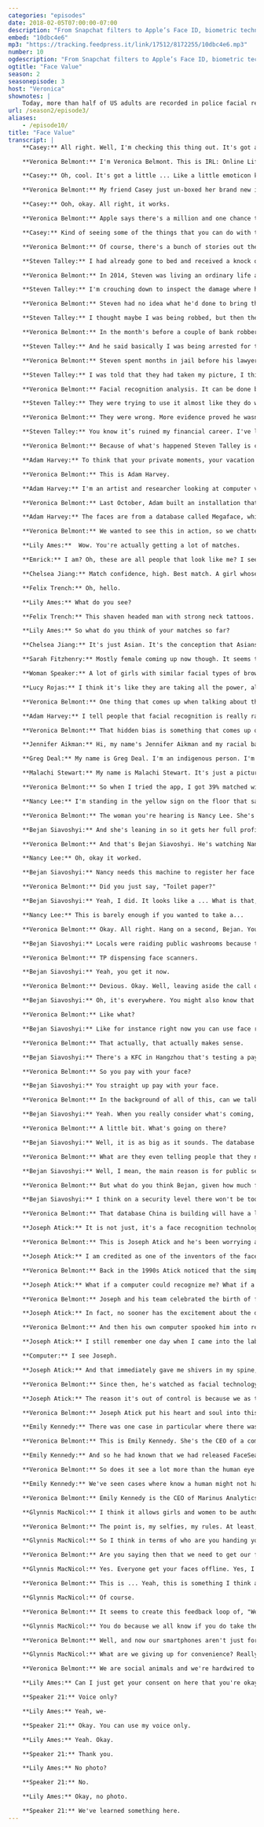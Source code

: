 ```yaml
---
categories: "episodes"
date: 2018-02-05T07:00:00-07:00
description: "From Snapchat filters to Apple’s Face ID, biometric technology plays a growing role in our everyday lives. What do we actually give up when we upload our face to these apps? Steven Talley shares his experience as a victim of mistaken identity. Joseph Atick, a forefather of facial recognition technology, reckons with its future. We head to to China, where biometric data is part of buying toilet paper. And artist Adam Harvey investigates how racial bias seeps into big data sets."
embed: "10dbc4e6"
mp3: "https://tracking.feedpress.it/link/17512/8172255/10dbc4e6.mp3"
number: 10
ogdescription: "From Snapchat filters to Apple’s Face ID, biometric technology plays a growing role in our everyday lives. What do we actually give up when we upload our face to these apps?"
ogtitle: "Face Value"
season: 2
seasonepisode: 3
host: "Veronica"
shownotes: |
    Today, more than half of US adults are recorded in police facial recognition databases. For more on the far-reaching impact of facial recognition tech, [check out our blog](https://blog.mozilla.org/internetcitizen/2018/02/05/irl-face-the-future).
url: /season2/episode3/
aliases:
    - /episode10/
title: "Face Value"
transcript: |
    **Casey:** All right. Well, I'm checking this thing out. It's got a lot of plastic around it, but it's got one of those sweet little tabs to pull. Opening the box, it's got a picture of the phone in the nice new background. Turning it on now.

    **Veronica Belmont:** I'm Veronica Belmont. This is IRL: Online Life is Real Life, an original podcast from Mozilla.

    **Casey:** Oh, cool. It's got a little ... Like a little emoticon kind of looking around a circle as it fills up and it just says, "How to set up face ID. First, position your face in the camera frame. Then move your head in a circle to show all the angles of your face."

    **Veronica Belmont:** My friend Casey just un-boxed her brand new iPhone 10. It's the model that has facial recognition technology built in. Your face is now your password.

    **Casey:** Ooh, okay. All right, it works.

    **Veronica Belmont:** Apple says there's a million and one chance that someone else's face could unlock your phone. Great odds if you value security and privacy.

    **Casey:** Kind of seeing some of the things that you can do with the facial recognition have kind of brought me over to like ... I think that a lot of times, to be honest, I favor really cool technology over kind of being worried about privacy and that kind of stuff. If I'm not looking at the phone, it won't unlock, but that doesn't mean it can't be misused in the future, right?

    **Veronica Belmont:** Of course, there's a bunch of stories out there now of hackers fooling the software with complicated 3D printed masks, or of kids unlocking their parent's phones because they look alike. It's a bit like real life. I'm sure you've been mistaken for a different person once or twice. It's definitely happened to me before. Imagine this happening to you.

    **Steven Talley:** I had already gone to bed and received a knock on the door. We had a screen door there, so I could see an individual sitting on the other side, and he basically had mentioned that he had hit my vehicle, which was parked outside of the house.

    **Veronica Belmont:** In 2014, Steven was living an ordinary life as a financial broker in Denver. After answering the door, he followed the man outside.

    **Steven Talley:** I'm crouching down to inspect the damage where he's showing me he hit me, and I see these two cylindrical objects, which were flash bangs, and it was like a boom, boom, boom, boom, boom, boom, boom. Something like that. And I can kind of see, again, this gang of people. They looked like a bunch of Army men. They had big guns. I could see that. Obviously, I was scared to death.

    **Veronica Belmont:** Steven had no idea what he'd done to bring this on. He couldn't know that all of this was happening because he looked like someone else.

    **Steven Talley:** I thought maybe I was being robbed, but then they proceeded to basically beat me. On my lower back, my legs, my rib cage. There was a gentleman wearing the ubiquitous FBI windbreaker jacket we all see on TV.

    **Veronica Belmont:** In the month's before a couple of bank robberies had taken place in Denver. There was a video clip from a security camera and it played on the local news. Three people who thought it could be him phoned in a tip. His ex-wife told a detective the photographs he showed her looked like her ex-husband, so the cops came for him.

    **Steven Talley:** And he said basically I was being arrested for two armed bank robberies and assaulting a police officer.

    **Veronica Belmont:** Steven spent months in jail before his lawyer proved it wasn't him. Proved he was at work when the robberies took place. They let him go. A year goes by and then he's arrested again. This time, the cops were sure it was him.

    **Steven Talley:** I was told that they had taken my picture, I think it was my mugshot, and they compared it with either the stills or the video from the second bank robbery, and it was reviewed by experts in the FBI division that works with facial recognition analysis, and the agent came up with a match. Facial recognition analysis.

    **Veronica Belmont:** Facial recognition analysis. It can be done by people, as it was in this case at the FBI. It can be done with video cameras and computer software. Both can get it wrong. Yet, it's really easy to convince yourself that what you're looking at is who you're looking for.

    **Steven Talley:** They were trying to use it almost like they do with fingerprints, saying that you know the fingerprints don't lie, and that was their attitude.

    **Veronica Belmont:** They were wrong. More evidence proved he wasn't the suspect. Again, he was a free man, but the damage was done. You can't keep a job in the finance industry when you've been accused of robbing a bank.

    **Steven Talley:** You know it’s ruined my financial career. I've lost my security licenses and I've lost touch with my two kids that I haven't seen in almost three years now because of this issue of this incidence.

    **Veronica Belmont:** Because of what's happened Steven Talley is currently homeless. He's suing for $10 million. In Steven's case, the FBI relied on a specialized forensic team trained to examine facial images for patterns, but more than ever, we're turning to computers to do the heavy lifting. When we hand over that kind of data to technology, we're trusting the powers that be with terabytes of metadata that we've built up over the years. As these incredible new tools begin to influence both our offline and online lives, is your face still yours? Where does your identity end and someone else's intentions begin? Just like my pal, Casey, and her new iPhone, we can unlock our smartphones just by looking at them now. We use our faces online to turn ourselves into flower crowned anime characters, or talking poop emojis. Ever take a moment to think about how this kind of technology even gets built? You have to train the machine to learn what a face is. One way researchers do this is by scraping the internet for copyright-free face pics, like Flickr, for example. Or purchasing massive databases that have done this work already. That means if your face is on the web, it could be in one of these databases.

    **Adam Harvey:** To think that your private moments, your vacation photos, your graduation photos, are being used to help a security company train facial recognition, I think people should be aware of that.

    **Veronica Belmont:** This is Adam Harvey.

    **Adam Harvey:** I'm an artist and researcher looking at computer vision and the implications of facial recognition technology. Who's using my face and what are they doing with it? Is the question that nobody really has an answer to.

    **Veronica Belmont:** Last October, Adam built an installation that invited people to think about that question. It was part of an exhibition called The Glass Room. It was held in London and that's where we caught up with him. Here's how his project works. You stand in front of a camera and a monitor. Your face is scanned and then that scan is quickly compared to a database.

    **Adam Harvey:** The faces are from a database called Megaface, which is the largest publicly available facial recognition training base. It contains 672,000 identities and 4.7 million photos.

    **Veronica Belmont:** We wanted to see this in action, so we chatted up a few people as they gave it a spin.

    **Lily Ames:**  Wow. You're actually getting a lot of matches.

    **Emrick:** I am? Oh, these are all people that look like me? I see us putting some ethnicity into it and pulling up people maybe that think my cultural background might be. A guy who's of Islamic faith and I'm not Islamic. I looked like that when I was young.

    **Chelsea Jiang:** Match confidence, high. Best match. A girl whose eye's smaller than mine, nose as wide as mine, and mouth bigger than mine.

    **Felix Trench:** Oh, hello.

    **Lily Ames:** What do you see?

    **Felix Trench:** This shaven headed man with strong neck tattoos. I have no, no tattoos.

    **Lily Ames:** So what do you think of your matches so far?

    **Chelsea Jiang:** It's just Asian. It's the conception that Asians all look the same.

    **Sarah Fitzhenry:** Mostly female coming up now though. It seems to have figured out that I'm not a male. It's definitely unnervingly intelligent in terms of what it can pick up like it knows my race, basically, with no other cues apart from my face.

    **Woman Speaker:** A lot of girls with similar facial types of brown hair, brown eyes, big smiles. I got a beauty queen in there, so that's a victory.

    **Lucy Rojas:** I think it's like they are taking all the power, all the information and we aren't ... We don't know what happened with it, and it's really scary. I feel we don't have control of anything.

    **Veronica Belmont:** One thing that comes up when talking about this tech, is whether or not these systems have biases built into their algorithms. You heard some of that from the people interacting with Adam's project. The guy compared to images of, as he puts it, "Islamic-looking men." Or the women pointing out the, "All Asians look the same," stereotype.

    **Adam Harvey:** I tell people that facial recognition is really racial recognition, plus some additional metadata.

    **Veronica Belmont:** That hidden bias is something that comes up often. Have you tried Google's Arts and Culture app? It has a feature where it matches your face with portraits hanging in museums around the world. Google says it created this to encourage people to interact with art more regularly. Legit intentions and yeah, it's pretty fun too.

    **Jennifer Aikman:** Hi, my name's Jennifer Aikman and my racial background is Caucasian. Well, I downloaded the app, and I wasted a lot of time trying to adjust my face, and adjust the lighting, and to function without filters for once in my life. The portrait is of Democritus, which is this ancient Greek philosopher, but he's got this terrible expression. It looks like he's just fed on human flesh or something. It's very, very weird. The reason I matched with this guy, other than going into a spiral of low self-esteem, is I'm pale. I have dark hair. He's got arched eyebrows and so do I. I don't know, maybe I'm just really diluted, but maybe I do kind of look like this, because my daughter was like, "You guys look so much alike," so it was hurtful.

    **Greg Deal:** My name is Greg Deal. I'm an indigenous person. I'm a member of the Pyramid Lake Paiute Tribes in Nevada. The main match I got was Head of a Man by Vincent Van Gogh. My face I think is fatter than the image itself. His hair's short. His ears actually kind of stick out a bit as well, so that's also not like my face.

    **Malachi Stewart:** My name is Malachi Stewart. It's just a picture of an African-American woman with a hat on her head and a hoop earring. It looked nothing like me. My skin tones are really, really different, and facial features are really different. The only thing that was similar about us was that we were Black, and it kind of looked like a slave picture.

    **Veronica Belmont:** So when I tried the app, I got 39% matched with a-a work of art that looks very much like Beatrice Arthur from the Golden Girls. Amazing person, fantastic comedian. I'm 35, though, so I have to say that stung, that stung a little bit. As fun as it is to match your selfie to a painting, some of us are wondering if it's just a sneaky way for Google to capture our faces and use them to train their face detecting machines, well when you use the app it actually tells you this isn't the case Google says the data won’t be used for anything other than to match you to artwork  and that the app stores your selfie only for the time it takes to make that match, good to know, but then again does it matter if our photos and faces already exists on other google platforms? To quote a tweet from actor Alyssa Milano “anyone suspicious of just surrendering your facial recognition to google?” or are we confident that they already have that at this point.      Racial biases and software hiccups aside, this technology is being deployed around the world. In China, it's showing up in the strangest places and headed towards a future you might find alarming.

    **Nancy Lee:** I'm standing in the yellow sign on the floor that says, "Stand right here," and that green square is recognizing my face.

    **Veronica Belmont:** The woman you're hearing is Nancy Lee. She's in Beijing and she's standing in front of a facial recognition terminal.

    **Bejan Siavoshyi:** And she's leaning in so it gets her full profile.

    **Veronica Belmont:** And that's Bejan Siavoshyi. He's watching Nancy's face get scanned by the machine.

    **Nancy Lee:** Oh, okay it worked.

    **Bejan Siavoshyi:** Nancy needs this machine to register her face so that she can get some toilet paper.

    **Veronica Belmont:** Did you just say, "Toilet paper?"

    **Bejan Siavoshyi:** Yeah, I did. It looks like a ... What is that, like arm's length? What would you say that is about?

    **Nancy Lee:** This is barely enough if you wanted to take a...

    **Veronica Belmont:** Okay. All right. Hang on a second, Bejan. You did say this was going to be weird, but scanning your face for toilet paper? Why is this a thing?

    **Bejan Siavoshyi:** Locals were raiding public washrooms because they were stocked with free toilet paper, so to deter thefts ...

    **Veronica Belmont:** TP dispensing face scanners.

    **Bejan Siavoshyi:** Yeah, you get it now.

    **Veronica Belmont:** Devious. Okay. Well, leaving aside the call of nature nightmares this can pose, if Chinese citizens are used to using facial recognition for something like that, then by this point the technology must be becoming widespread?

    **Bejan Siavoshyi:** Oh, it's everywhere. You might also know that in China there's something like 690 million smartphone users and more and more facial technology is being baked into the process.

    **Veronica Belmont:** Like what?

    **Bejan Siavoshyi:** Like for instance right now you can use face recognition to make sure that the cab you hailed is a registered driver with the app you hailed it through.

    **Veronica Belmont:** That actually, that actually makes sense.

    **Bejan Siavoshyi:** There's a KFC in Hangzhou that's testing a payment system where you smile into a camera and out pops your meal.

    **Veronica Belmont:** So you pay with your face?

    **Bejan Siavoshyi:** You straight up pay with your face.

    **Veronica Belmont:** In the background of all of this, can we talk about these much bigger and more serious conversations about the government using this technology? I mean, it's not just all taxi drivers and fast-food.

    **Bejan Siavoshyi:** Yeah. When you really consider what's coming, it's nothing. I mean, you might have heard about the massive face ID database that China's building.

    **Veronica Belmont:** A little bit. What's going on there?

    **Bejan Siavoshyi:** Well, it is as big as it sounds. The database will contain the faces of every single Chinese citizen. That is 1.3 billion of them. I mean, they're planning a system that can match a person's face to his or her photo ID within three seconds and with 90% accuracy, and they want this all in place by the year 2020.

    **Veronica Belmont:** What are they even telling people that they need this for?

    **Bejan Siavoshyi:** Well, I mean, the main reason is for public security and there's definitely a case for that, but the flip side of that is people are worried that the system could be used to stamp out what the government considers dissent.

    **Veronica Belmont:** But what do you think Bejan, given how much facial recognition technology seems to be everywhere there, do you think that people are more willing to accept this kind of surveillance than perhaps somewhere else?

    **Bejan Siavoshyi:** I think on a security level there won't be too much pushback, but if this system starts to really impede privacy, then I do think that people will take issue in some way.

    **Veronica Belmont:** That database China is building will have a lot of material to play with. They've got more than 170 million security cameras in China and millions of them have facial recognition technology built right in. There's another 450 million cameras in the next few years. They're calling it Skynet, little on the nose folks. When our governments and corporations start getting grabby with our faces, the line between wow and whoa can get pretty blurry.

    **Joseph Atick:** It is not just, it's a face recognition technology under control. It now has become a face recognition technology out of control.

    **Veronica Belmont:** This is Joseph Atick and he's been worrying about where all this face tech is going since pretty much the beginning. Good reason for that.

    **Joseph Atick:** I am credited as one of the inventors of the face recognition technology in the early 90s and one of the founding fathers of the biometric industry.

    **Veronica Belmont:** Back in the 1990s Atick noticed that the simple human act of recognizing faces was easy for a baby, and near impossible for a computer. So he wondered ...

    **Joseph Atick:** What if a computer could recognize me? What if a door could recognize me? What if all of these barriers in our life could start recognizing who they are securely and conveniently? What will they do? Of course, today, all of this is happening and it's exciting to see essentially almost 25 to 30 years of work went into it to get us to this point, but back then that was a dream.

    **Veronica Belmont:** Joseph and his team celebrated the birth of facial recognition, but just as Dr. Frankenstein found out the hard way, technological dreams have a funny way of turning into nightmares.

    **Joseph Atick:** In fact, no sooner has the excitement about the discovery of how face recognition by a computer works, we started to recognize the flip side of the coin. The power of a computer to recognize you when you perhaps don't want to be recognized.

    **Veronica Belmont:** And then his own computer spooked him into reconsidering what he'd done.

    **Joseph Atick:** I still remember one day when I came into the lab, and I turned on the light, and I walked into my office not even thinking about face recognition, and of course my computer was on, and the camera was on, and I heard this metallic voice which announced, "I see Joseph."

    **Computer:** I see Joseph.

    **Joseph Atick:** And that immediately gave me shivers in my spine, because I was not aware, I was not thinking that it was going to do that.

    **Veronica Belmont:** Since then, he's watched as facial technology has become more and more influential. And for him, more and more unsettling.

    **Joseph Atick:** The reason it's out of control is because we as the consumers, we as the people online are feeding this massive beast with the ability to recognize us all. I never imagined the day would come where we would be volunteering our facial images to teach a machine to recognize us anywhere at any time. The linkage between your offline personality and your online personality can now be possible. Cameras on the street can recognize me, but they can link me to my online activity. They will know exactly how much I'm worth. They know what kind of things I like to buy and obviously they can start targeting me for nefarious reasons, or for commercial reasons. I mean, is that the world we want to live in?

    **Veronica Belmont:** Joseph Atick put his heart and soul into this tech, but it sounds like he's wondering if he should've put more thought into what he built. I'm Veronica Belmont and this is IRL: Online Life is Real Life. So yes, this face tech stuff can inspire that big brother is watching feeling, but with any digital-aged marvel, it all comes down to human choices, what we do with it. Sometimes it can bring light to dark places.

    **Emily Kennedy:** There was one case in particular where there was a law enforcement agent who came across a news article about a young girl who was missing and she was believed to be sold online for sex.

    **Veronica Belmont:** This is Emily Kennedy. She's the CEO of a company called Marinus Analytics. Their facial recognition software is called FaceSearch.

    **Emily Kennedy:** And so he had known that we had released FaceSearch just a couple days before, and so he took her photo that was in the news article, just a simple photo of the girl, and he uploaded it to FaceSearch, and within a few seconds he received a 93% match. They were able to confirm that it was her and they made an appointment with her and were able to go out and pretty immediately go out, rescue her, and also arrest two of her traffickers for human trafficking.

    **Veronica Belmont:** So does it see a lot more than the human eye can see, or is it just more of a speed kind of thing?

    **Emily Kennedy:** We've seen cases where know a human might not have put the two together, but when FaceSearch gives you that result, and then you look into it, and you say, "Yep, everything else matches," then you can kind of see where it might be the same person.

    **Veronica Belmont:** Emily Kennedy is the CEO of Marinus Analytics. Sometimes being found, being identified is what matters most. Even something as simple as a selfie can be an important act of self-expression. Glynnis MacNicol has spent a lot of time thinking about women and selfies. In particular, how they've become a crossroads for a self-expression and corporate interests.

    **Glynnis MacNicol:** I think it allows girls and women to be authors of their own stories, to decide what image they want to put out there, what they want to say about themselves, and how they want to say it. And I think that is very new in the history of humankind essentially and very, very powerful. So I think that's an important development that gets trivialized in conversations about how selfies promote narcissism, or they're silly.

    **Veronica Belmont:** The point is, my selfies, my rules. At least, I think it is. She wonders if while we're having all this fun on the selfie stage, we're not noticing the creep behind the curtain.

    **Glynnis MacNicol:** So I think in terms of who are you handing your image over to, and how does it benefit them, and how does it benefit you, is an important question we need to continually be asking ourselves.

    **Veronica Belmont:** Are you saying then that we need to get our faces off the internet altogether?

    **Glynnis MacNicol:** Yes. Everyone get your faces offline. Yes, I can't ... What evidence is there that this is a good idea? I mean, really? Is there literally any evidence that this is going to benefit us? Let me ask you, why would you post a selfie?

    **Veronica Belmont:** This is ... Yeah, this is something I think about a lot actually, because I have noticed on Instagram, and Facebook, that I get a ton more likes or hearts if I post a selfie, versus a photo of something I just think is cool.

    **Glynnis MacNicol:** Of course.

    **Veronica Belmont:** It seems to create this feedback loop of, "Well, I know I'm going to get more attention if I post a selfie, and that feels good, but I also want to be able to get the same amount of accolades, I guess, for something that is not my face, that I think is cool and actually want to share."

    **Glynnis MacNicol:** You do because we all know if you do take the picture, you're going to get that immediate rush of everybody loves you, and it's so ... I think it's dangerous and complicated.

    **Veronica Belmont:** Well, and now our smartphones aren't just for selfies. We actually can use our face to unlock them. It's a very seamless kind of process.

    **Glynnis MacNicol:** What are we giving up for convenience? Really? Is this really necessary to open your phone with your face? Is it that much of a trial to type in six numbers? I don't think so. I don't think that ... I think we're trading off a lot for convenience and novelty, and I think we've traded it off so quickly and without a great deal of thought, so yeah.

    **Veronica Belmont:** We are social animals and we're hardwired to share. In an online world, that means sharing a lot of ourselves, even our faces and not just once, thousands of times. It means reveling in Instagram filters. It means liking snaps of your girlfriend's new haircut and scrolling endlessly through your ex-boyfriends photos. And yes, it also means worrying about the mountains of data that are piled up in the meantime. Data that trains machines to see us better and better. Navigating all that with happy faces, sad faces, angry faces, smiling cat with heart eyes faces, it's what it means to have an online identity. So here's looking at you kid, whether you realize it or not. Hey, remember how I mentioned Adam Harvey's exhibit was part of something called The Glass Room? Think of The Glass Room as a tech shop crossed with a public service announcement and an art gallery. It's a gateway to talking about having a healthier online life and Mozilla was a sponsor. Adam's project was called MegaPixels. We took a few pictures of the installation, so you can check out what it looked like. Find those and more info about Glass Room by looking up the show notes to this episode on the website, IRLPodcast.org. IRL is an original podcast from Mozilla, the nonprofit behind the all-new Firefox browser. I'm Veronica Belmont, see you online. Until we catch up again, IRL.

    **Lily Ames:** Can I just get your consent on here that you're okay, us using your voice for the Mozilla podcast?

    **Speaker 21:** Voice only?

    **Lily Ames:** Yeah, we-

    **Speaker 21:** Okay. You can use my voice only.

    **Lily Ames:** Yeah. Okay.

    **Speaker 21:** Thank you.

    **Lily Ames:** No photo?

    **Speaker 21:** No.

    **Lily Ames:** Okay, no photo.

    **Speaker 21:** We've learned something here.
---
```

